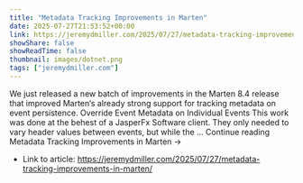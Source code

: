 ```yaml
---
title: "Metadata Tracking Improvements in Marten"
date: 2025-07-27T21:53:52+00:00
link: https://jeremydmiller.com/2025/07/27/metadata-tracking-improvements-in-marten/
showShare: false
showReadTime: false
thumbnail: images/dotnet.png
tags: ["jeremydmiller.com"]
---
```

We just released a new batch of improvements in the Marten 8.4 release that improved Marten‘s already strong support for tracking metadata on event persistence. Override Event Metadata on Individual Events This work was done at the behest of a JasperFx Software client. They only needed to vary header values between events, but while the … Continue reading Metadata Tracking Improvements in Marten →

- Link to article: https://jeremydmiller.com/2025/07/27/metadata-tracking-improvements-in-marten/